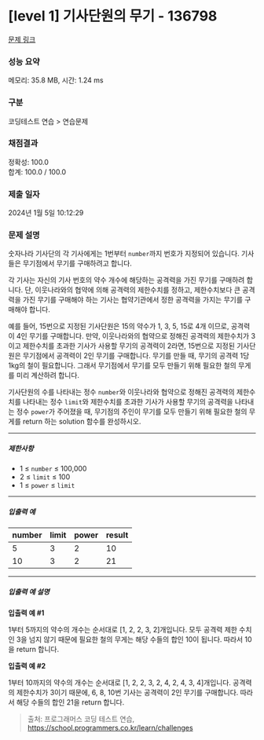 # [level 1] 기사단원의 무기 - 136798 

[문제 링크](https://school.programmers.co.kr/learn/courses/30/lessons/136798) 

### 성능 요약

메모리: 35.8 MB, 시간: 1.24 ms

### 구분

코딩테스트 연습 > 연습문제

### 채점결과

정확성: 100.0<br/>합계: 100.0 / 100.0

### 제출 일자

2024년 1월 5일 10:12:29

### 문제 설명

<p>숫자나라 기사단의 각 기사에게는 1번부터 <code>number</code>까지 번호가 지정되어 있습니다. 기사들은 무기점에서 무기를 구매하려고 합니다.</p>

<p>각 기사는 자신의 기사 번호의 약수 개수에 해당하는 공격력을 가진 무기를 구매하려 합니다. 단, 이웃나라와의 협약에 의해 공격력의 제한수치를 정하고, 제한수치보다 큰 공격력을 가진 무기를 구매해야 하는 기사는 협약기관에서 정한 공격력을 가지는 무기를 구매해야 합니다.</p>

<p>예를 들어, 15번으로 지정된 기사단원은 15의 약수가 1, 3, 5, 15로 4개 이므로, 공격력이 4인 무기를 구매합니다. 만약, 이웃나라와의 협약으로 정해진 공격력의 제한수치가 3이고 제한수치를 초과한 기사가 사용할 무기의 공격력이 2라면, 15번으로 지정된 기사단원은 무기점에서 공격력이 2인 무기를 구매합니다. 무기를 만들 때, 무기의 공격력 1당 1kg의 철이 필요합니다. 그래서 무기점에서 무기를 모두 만들기 위해 필요한 철의 무게를 미리 계산하려 합니다.</p>

<p>기사단원의 수를 나타내는 정수 <code>number</code>와 이웃나라와 협약으로 정해진 공격력의 제한수치를 나타내는 정수 <code>limit</code>와 제한수치를 초과한 기사가 사용할 무기의 공격력을 나타내는 정수 <code>power</code>가 주어졌을 때, 무기점의 주인이 무기를 모두 만들기 위해 필요한 철의 무게를 return 하는 solution 함수를 완성하시오.</p>

<hr>

<h5>제한사항</h5>

<ul>
<li>1 ≤ <code>number</code> ≤ 100,000</li>
<li>2 ≤ <code>limit</code> ≤ 100</li>
<li>1 ≤ <code>power</code> ≤ <code>limit</code></li>
</ul>

<hr>

<h5>입출력 예</h5>
<table class="table">
        <thead><tr>
<th>number</th>
<th>limit</th>
<th>power</th>
<th>result</th>
</tr>
</thead>
        <tbody><tr>
<td>5</td>
<td>3</td>
<td>2</td>
<td>10</td>
</tr>
<tr>
<td>10</td>
<td>3</td>
<td>2</td>
<td>21</td>
</tr>
</tbody>
      </table>
<hr>

<h5>입출력 예 설명</h5>

<p><strong>입출력 예 #1</strong></p>

<p>1부터 5까지의 약수의 개수는 순서대로 [1, 2, 2, 3, 2]개입니다. 모두 공격력 제한 수치인 3을 넘지 않기 때문에 필요한 철의 무게는 해당 수들의 합인 10이 됩니다. 따라서 10을 return 합니다.</p>

<p><strong>입출력 예 #2</strong></p>

<p>1부터 10까지의 약수의 개수는 순서대로 [1, 2, 2, 3, 2, 4, 2, 4, 3, 4]개입니다. 공격력의 제한수치가 3이기 때문에, 6, 8, 10번 기사는 공격력이 2인 무기를 구매합니다. 따라서 해당 수들의 합인 21을 return 합니다.</p>


> 출처: 프로그래머스 코딩 테스트 연습, https://school.programmers.co.kr/learn/challenges